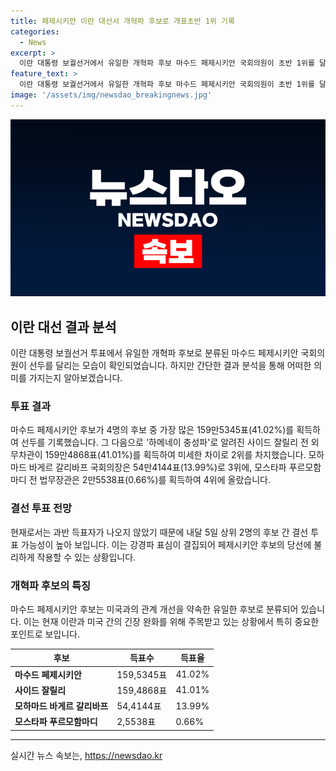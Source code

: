 ```yaml
---
title: 페제시키안 이란 대선서 개혁파 후보로 개표초반 1위 기록
categories:
  - News
excerpt: >
  이란 대통령 보궐선거에서 유일한 개혁파 후보 마수드 페제시키안 국회의원이 초반 1위를 달리고 있으며, 미국과의 관계 개선을 약속한 유일한 후보로 주목받고 있다. 4명의 후보 중 가장 많은 득표를 기록함으로써 결선 투표의 가능성이 높아졌으며, 강경파 후보들과의 경쟁이 예상된다. 라이시 대통령의 사망으로 인한 보궐선거는 최대 50일 이내에 실시되며, 이에 따라 6월 28일 대통령 선거가 진행되었다.
feature_text: >
  이란 대통령 보궐선거에서 유일한 개혁파 후보 마수드 페제시키안 국회의원이 초반 1위를 달리고 있으며, 미국과의 관계 개선을 약속한 유일한 후보로 주목받고 있다. 4명의 후보 중 가장 많은 득표를 기록함으로써 결선 투표의 가능성이 높아졌으며, 강경파 후보들과의 경쟁이 예상된다. 라이시 대통령의 사망으로 인한 보궐선거는 최대 50일 이내에 실시되며, 이에 따라 6월 28일 대통령 선거가 진행되었다.
image: '/assets/img/newsdao_breakingnews.jpg'
---
```


<p><img src="/assets/img/newsdao_breakingnews.jpg" alt="implanttips 속보" /></p>

<h2 data-ke-size="size26">이란 대선 결과 분석</h2>

<p data-ke-size="size16">이란 대통령 보궐선거 투표에서 유일한 개혁파 후보로 분류된 마수드 페제시키안 국회의원이 선두를 달리는 모습이 확인되었습니다. 하지만 간단한 결과 분석을 통해 어떠한 의미를 가지는지 알아보겠습니다.</p>

<h3>투표 결과</h3>

<p data-ke-size="size16">마수드 페제시키안 후보가 4명의 후보 중 가장 많은 159만5345표(41.02%)를 획득하여 선두를 기록했습니다. 그 다음으로 '하메네이 충성파'로 알려진 사이드 잘릴리 전 외무차관이 159만4868표(41.01%)를 획득하여 미세한 차이로 2위를 차지했습니다. 모하마드 바게르 갈리바프 국회의장은 54만4144표(13.99%)로 3위에, 모스타파 푸르모함마디 전 법무장관은 2만5538표(0.66%)를 획득하여 4위에 올랐습니다.</p>

<h3>결선 투표 전망</h3>

<p data-ke-size="size16">현재로서는 과반 득표자가 나오지 않았기 때문에 내달 5일 상위 2명의 후보 간 결선 투표 가능성이 높아 보입니다. 이는 강경파 표심이 결집되어 페제시키안 후보의 당선에 불리하게 작용할 수 있는 상황입니다.</p>

<h3>개혁파 후보의 특징</h3>

<p data-ke-size="size16">마수드 페제시키안 후보는 미국과의 관계 개선을 약속한 유일한 후보로 분류되어 있습니다. 이는 현재 이란과 미국 간의 긴장 완화를 위해 주목받고 있는 상황에서 특히 중요한 포인트로 보입니다.</p>

<table>
<thead>
  <tr>
    <th>후보</th>
    <th>득표수</th>
    <th>득표율</th>
  </tr>
</thead>
<tbody>
  <tr>
    <td><b>마수드 페제시키안</b></td>
    <td>159,5345표</td>
    <td>41.02%</td>
  </tr>
  <tr>
    <td><b>사이드 잘릴리</b></td>
    <td>159,4868표</td>
    <td>41.01%</td>
  </tr>
  <tr>
    <td><b>모하마드 바게르 갈리바프</b></td>
    <td>54,4144표</td>
    <td>13.99%</td>
  </tr>
  <tr>
    <td><b>모스타파 푸르모함마디</b></td>
    <td>2,5538표</td>
    <td>0.66%</td>
  </tr>
</tbody>
</table>

<hr>
실시간 뉴스 속보는, <a href="https://newsdao.kr" rel="dofollow">https://newsdao.kr</a>


